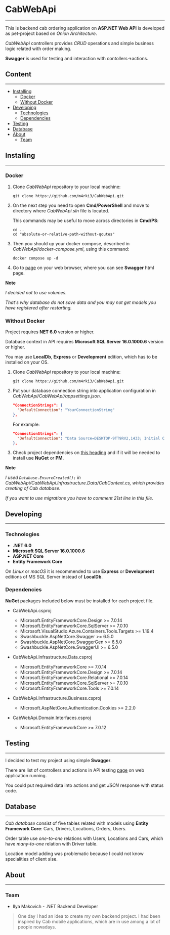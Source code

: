 # CabWebApi
---
This is backend cab ordering application on __ASP.NET Web API__ is developed as pet-project based on _Onion Architecture_.

_CabWebApi_ controllers provides _CRUD_ operations and simple business logic related with order making.

__Swagger__ is used for testing and interaction with contollers->actions.

## Content
---
- <a href="#installing">Installing</a>
	- <a href="#docker">Docker</a>
	- <a href="#without-docker">Without Docker</a>
- <a href="#developing">Developing</a>
	- <a href="#technologies">Technologies</a>
	- <a href="#dependencies">Dependencies</a>
- <a href="#testing">Testing</a>
- <a href="#database">Database</a>
- <a href="#about">About</a>
	- <a href="#team">Team</a>

<h2 id="installing">Installing</h2>

-----
<h3 id="docker">Docker</h3>

1. Clone _CabWebApi_ repository to your local machine:
	```
	git clone https://github.com/m4rki3/CabWebApi.git
	```

2. On the next step you need to open __Cmd/PowerShell__ and move to directory where _CabWebApi.sln_ file is located.

	This commands may be useful to move across directories in __Cmd/PS__:
	```
	cd ..
	cd "absolute-or-relative-path-without-qoutes"
	```
3. Then you should up your docker compose, described in _CabWebApi/docker-compose.yml_, using this command:
	```
	docker compose up -d
	```
4. Go to [page](https://localhost/swagger/index.html) on your web browser, where you can see __Swagger__ html page.

__Note__

_I decided not to use volumes._

_That's why database do not save data and you may not get models you have registered after restarting._


<h3 id="without-docker">Without Docker</h3>

Project requires __NET 6.0__ version or higher.

Database context in API requires __Microsoft SQL Server 16.0.1000.6__ version or higher.

You may use __LocalDb__, __Express__ or __Development__ edition, which has to be installed on your OS.

1. Clone _CabWebApi_ repository to your local machine:
	```
	git clone https://github.com/m4rki3/CabWebApi.git
	```


2. Put your database connection string into application configuration in _CabWebApi/CabWebApi/appsettings.json_.
	```json
	"ConnectionStrings": {
	  "DefaultConnection": "YourConnectionString"
	},
	```
	For example:
	```json
	"ConnectionStrings": {
	  "DefaultConnection": "Data Source=DESKTOP-9TT9RV2,1433; Initial Catalog=Cab; Integrated Security=True;Connect Timeout=30;Encrypt=False;Trust Server Certificate=True;Application Intent=ReadWrite;Multi Subnet Failover=False; User Id=sa; Password=cabpassword123;"
	},
	```

3. Check project dependencies on <a href="#dependencies">this heading</a> and if it will be needed to install use __NuGet__ or __PM__.

__Note__

_I used `Database.EnsureCreated();` in CabWebApi/CabWebApi.Infrastructure.Data/CabContext.cs, which provides creating of Cab database._

_If you want to use migrations you have to comment 21st line in this file._


<h2 id="developing">Developing</h2>

---

<h3 id="technologies">Technologies</h3>

- __.NET 6.0__
- __Microsoft SQL Server 16.0.1000.6__
- __ASP.NET Core__
- __Entity Framework Core__

On _Linux_ or _macOS_ it is recommended to use __Express__ or __Development__ editions of MS SQL Server instead of __LocalDb__.

<h3 id="dependencies">Dependencies</h3>

__NuGet__ packages included below must be installed for each project file.

- CabWebApi.csproj
	- Microsoft.EntityFrameworkCore.Design >= 7.0.14
	- Microsoft.EntityFrameworkCore.SqlServer >= 7.0.10
	- Microsoft.VisualStudio.Azure.Containers.Tools.Targets >= 1.19.4
	- Swashbuckle.AspNetCore.Swagger >= 6.5.0
	- Swashbuckle.AspNetCore.SwaggerGen >= 6.5.0
	- Swashbuckle.AspNetCore.SwaggerUI >= 6.5.0

- CabWebApi.Infrastructure.Data.csproj
	- Microsoft.EntityFrameworkCore >= 7.0.14
	- Microsoft.EntityFrameworkCore.Design >= 7.0.14
	- Microsoft.EntityFrameworkCore.Relational >= 7.0.14
	- Microsoft.EntityFrameworkCore.SqlServer >= 7.0.10
	- Microsoft.EntityFrameworkCore.Tools >= 7.0.14

- CabWebApi.Infrastructure.Business.csproj
	- Microsoft.AspNetCore.Authentication.Cookies >= 2.2.0

- CabWebApi.Domain.Interfaces.csproj
	- Microsoft.EntityFrameworkCore >= 7.0.12


<h2 id="testing">Testing</h2>

---

I decided to test my project using simple __Swagger__.

There are list of controllers and actions in API testing [page](https://localhost/swagger/index.html) on web application running.

You could put required data into actions and get _JSON_ response with status code.


<h2 id="database">Database</h2>

---

_Cab database_ consist of five tables related with models using __Entity Framework Core__: Cars, Drivers, Locations, Orders, Users.

Order table use _one-to-one_ relations with Users, Locations and Cars, which have _many-to-one_ relation with Driver table.

Location model adding was problematic because I could not know specialities of client sise.


<h2 id="about">About</h2>

---

<h3 id="team">Team</h3>

- Ilya Makovich - .NET Backend Developer

>One day I had an idea to create my own backend project.
I had been inspired by Cab mobile applications, which are in use among a lot of people nowadays.